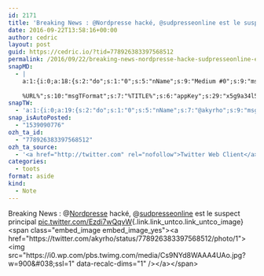 ```yaml
---
id: 2171
title: 'Breaking News : @Nordpresse hacké, @sudpresseonline est le suspect principal pic.twitter.com/Ezdi7wQqvW'
date: 2016-09-22T13:58:16+00:00
author: cedric
layout: post
guid: https://cedric.io/?tid=778926383397568512
permalink: /2016/09/22/breaking-news-nordpresse-hacke-sudpresseonline-est-le-suspect-principal-pic-twitter-com-ezdi7wqqvw/
snapMD:
  - |
    a:1:{i:0;a:18:{s:2:"do";s:1:"0";s:5:"nName";s:9:"Medium #0";s:9:"msgFormat";s:19:"%FULLTEXT%
    
    %URL%";s:10:"msgTFormat";s:7:"%TITLE%";s:6:"appKey";s:29:"x5g9a34l5z294i5y2q284e4g54454";s:6:"appSec";s:85:"d3h0a44e4s2b4i5u2r234m5f5b4v2l5q2a444h574347464a454x2w20374447494c484b4w2c464f5u2d4z2";s:8:"inclTags";s:1:"1";s:7:"fltrsOn";i:0;s:5:"fltrs";a:0:{}s:7:"proxyOn";i:0;s:7:"useSURL";i:0;s:1:"v";i:350;s:4:"publ";s:1:"0";s:11:"accessToken";s:65:"2353413aa5437433e5648ccf74a16119308317c52d1a24d8ed99f26add037528a";s:12:"appAppUserID";s:65:"104b21fd8da79171a6e7bf800d03b4b761204f242935e05d2d86850a6b1635f77";s:14:"appAppUserName";s:26:"Cédric Bousmanne (akyrho)";s:13:"appAppUserURL";s:26:"https://medium.com/@akyrho";s:7:"pubList";a:0:{}}}
snapTW:
  - 'a:1:{i:0;a:19:{s:2:"do";s:1:"0";s:5:"nName";s:7:"@akyrho";s:9:"msgFormat";s:26:"%TITLE%. %EXCERPT% - %URL%";s:6:"appKey";s:55:"x5g9a8325v2y475r3c4m48584n53446p423r3r5u3e356j5j3k4r2p3";s:6:"appSec";s:105:"d3h0a94o46415u594v3q5l5n5l4r4x474x4j484o473u4i5w2m4k494z2k344n306n5r3l5v2s554p4n3p3k45495c3z4v4d3m3u5w525";s:7:"fltrsOn";i:0;s:5:"fltrs";a:0:{}s:7:"proxyOn";i:0;s:7:"useSURL";i:0;s:1:"v";i:350;s:5:"twURL";s:25:"http://twitter.com/akyrho";s:11:"accessToken";s:50:"6678782-Eyg60SCeh7762DEIsYtTPD5GVeOuSN8ATMdF2Lpppe";s:14:"accessTokenSec";s:45:"PgGDCbcYLJnR5esZjY9ID72A33mUNCYnQwaQTBsojSJNa";s:5:"tw140";i:0;s:10:"riComments";s:1:"1";s:11:"riCommentsM";s:1:"1";s:12:"riCommentsAA";s:1:"1";s:8:"attchImg";s:1:"1";s:9:"wpImgSize";s:4:"full";}}'
snap_isAutoPosted:
  - "1539090776"
ozh_ta_id:
  - "778926383397568512"
ozh_ta_source:
  - '<a href="http://twitter.com" rel="nofollow">Twitter Web Client</a>'
categories:
  - toots
format: aside
kind:
  - Note
---
```

Breaking News : <span class="username username_linked">@<a href="https://twitter.com/Nordpresse" title="Nordpresse">Nordpresse</a></span> hacké, <span class="username username_linked">@<a href="https://twitter.com/sudpresseonline" title="Sudpresse">sudpresseonline</a></span> est le suspect principal [pic.twitter.com/Ezdi7wQqvW](https://twitter.com/akyrho/status/778926383397568512/photo/1 "https://twitter.com/akyrho/status/778926383397568512/photo/1"){.link.link_untco.link_untco_image}<span class="embed_image embed_image_yes"><a href="https://twitter.com/akyrho/status/778926383397568512/photo/1"><img src="https://i0.wp.com/pbs.twimg.com/media/Cs9NYd8WAAA4UAo.jpg?w=900&#038;ssl=1" data-recalc-dims="1" /></a></span>